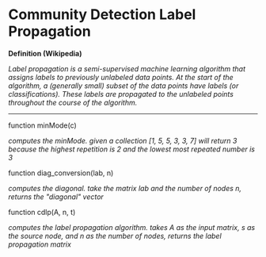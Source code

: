 # Community Detection Label Propagation

**Definition (Wikipedia)** 

*Label propagation is a semi-supervised machine learning algorithm that assigns labels to previously unlabeled data points. At the start of the algorithm, a (generally small) subset of the data points have labels (or classifications). These labels are propagated to the unlabeled points throughout the course of the algorithm.*

***


function minMode(c)

*computes the minMode. given a collection [1, 5, 5, 3, 3, 7] will return 3 because the highest repetition is 2 and the lowest most repeated number is 3*

function diag_conversion(lab, n)

*computes the diagonal. take the matrix lab and the number of nodes n, returns the "diagonal" vector*

function cdlp(A, n, t)

*computes the label propagation algorithm. takes A as the input matrix, s as the source node, and n as the number of nodes, returns the label propagation matrix*